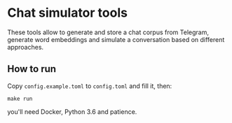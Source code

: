 Chat simulator tools
=====

These tools allow to generate and store a chat corpus from Telegram, generate word embeddings and simulate a conversation based on different approaches.

## How to run
Copy `config.example.toml` to `config.toml` and fill it, then:

`make run`

you'll need Docker, Python 3.6 and patience.
